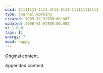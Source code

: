 ```yaml
---
uuid: 11111111-1111-4111-8111-111111111111
type: journal.morning
created: 1999-12-31T00:00:00Z
updated: 2000-01-01T00:00:00Z
v: 1.0.0
tags: []
energy: 7
mood: happy
---
```

Original content.


Appended content.
